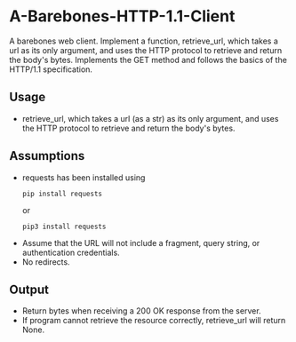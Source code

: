 # A-Barebones-HTTP-1.1-Client
A barebones web client. Implement a function, retrieve_url, which takes a url as its only argument, and uses the HTTP protocol to retrieve and return the body's bytes.
Implements the GET method and follows the basics of the HTTP/1.1 specification.

## Usage
+ retrieve_url, which takes a url (as a str) as its only argument, and uses the HTTP protocol to retrieve and return the body's bytes.

## Assumptions
+ requests has been installed using
  ```
  pip install requests
  ```
  or
  ```
  pip3 install requests
  ```
+ Assume that the URL will not include a fragment, query string, or authentication credentials.
+ No redirects.

## Output
+ Return bytes when receiving a 200 OK response from the server.
+ If program cannot retrieve the resource correctly, retrieve_url will return None.
